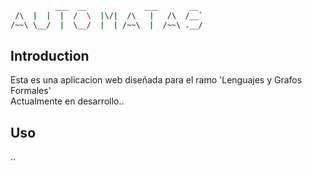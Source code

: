 ```bash
          ___  __             ___       __  
 /\  |  |  |  /  \  |\/|  /\   |   /\  /__`
/~~\ \__/  |  \__/  |  | /~~\  |  /~~\ .__/

```
## Introduction
Esta es una aplicacion web diseñada para el ramo 'Lenguajes y Grafos Formales'<br>
Actualmente en desarrollo..

## Uso
..

<!--
Todo
+ Set fonts
+ Set buttons on hover= cursor: pointer
+ center afd/anfd text
+ transition acordeon menu when open
-->
